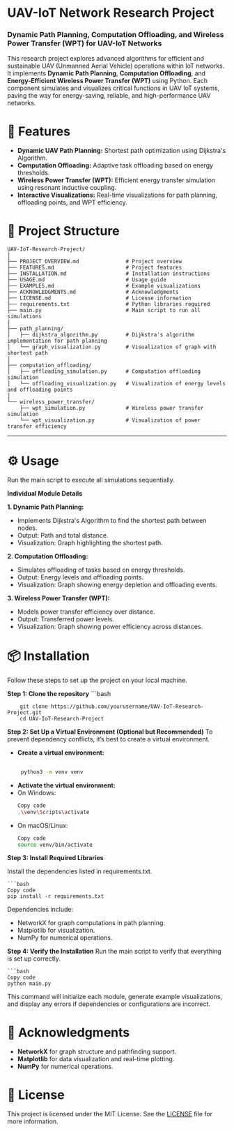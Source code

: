 # UAV-IoT Network Research Project

### Dynamic Path Planning, Computation Offloading, and Wireless Power Transfer (WPT) for UAV-IoT Networks

This research project explores advanced algorithms for efficient and sustainable UAV (Unmanned Aerial Vehicle) operations within IoT networks. It implements **Dynamic Path Planning**, **Computation Offloading**, and **Energy-Efficient Wireless Power Transfer (WPT)** using Python. Each component simulates and visualizes critical functions in UAV IoT systems, paving the way for energy-saving, reliable, and high-performance UAV networks.

# 🚀 Features

- **Dynamic UAV Path Planning:** Shortest path optimization using Dijkstra's Algorithm.
- **Computation Offloading:** Adaptive task offloading based on energy thresholds.
- **Wireless Power Transfer (WPT):** Efficient energy transfer simulation using resonant inductive coupling.
- **Interactive Visualizations:** Real-time visualizations for path planning, offloading points, and WPT efficiency.

# 📁 Project Structure

```plaintext
UAV-IoT-Research-Project/
│
├── PROJECT_OVERVIEW.md               # Project overview
├── FEATURES.md                       # Project features
├── INSTALLATION.md                   # Installation instructions
├── USAGE.md                          # Usage guide
├── EXAMPLES.md                       # Example visualizations
├── ACKNOWLEDGMENTS.md                # Acknowledgments
├── LICENSE.md                        # License information
├── requirements.txt                  # Python libraries required
├── main.py                           # Main script to run all simulations
│
├── path_planning/
│   ├── dijkstra_algorithm.py         # Dijkstra's algorithm implementation for path planning
│   └── graph_visualization.py        # Visualization of graph with shortest path
│
├── computation_offloading/
│   ├── offloading_simulation.py      # Computation offloading simulation
│   └── offloading_visualization.py   # Visualization of energy levels and offloading points
│
└── wireless_power_transfer/
    ├── wpt_simulation.py             # Wireless power transfer simulation
    └── wpt_visualization.py          # Visualization of power transfer efficiency

```
---

# ⚙️ Usage
Run the main script to execute all simulations sequentially.

**Individual Module Details**

**1. Dynamic Path Planning:**
- Implements Dijkstra's Algorithm to find the shortest path between nodes.
- Output: Path and total distance.
- Visualization: Graph highlighting the shortest path.

**2. Computation Offloading:**
- Simulates offloading of tasks based on energy thresholds.
- Output: Energy levels and offloading points.
- Visualization: Graph showing energy depletion and offloading events.

**3. Wireless Power Transfer (WPT):**
- Models power transfer efficiency over distance.
- Output: Transferred power levels.
- Visualization: Graph showing power efficiency across distances.

# 📦 Installation

Follow these steps to set up the project on your local machine.

**Step 1: Clone the repository**
    ```bash
        
        git clone https://github.com/yourusername/UAV-IoT-Research-Project.git
        cd UAV-IoT-Research-Project
   
**Step 2: Set Up a Virtual Environment (Optional but Recommended)**
To prevent dependency conflicts, it’s best to create a virtual environment.
- **Create a virtual environment:**
   ```bash
    
    python3 -m venv venv

- **Activate the virtual environment:**
- On Windows:
    ```bash
    Copy code
    .\venv\Scripts\activate

- On macOS/Linux:
    ```bash
    Copy code
    source venv/bin/activate

**Step 3: Install Required Libraries**

Install the dependencies listed in requirements.txt.

    ```bash
    Copy code
    pip install -r requirements.txt
    
Dependencies include:
- NetworkX for graph computations in path planning.
- Matplotlib for visualization.
- NumPy for numerical operations.

**Step 4: Verify the Installation**
Run the main script to verify that everything is set up correctly.

    ```bash
    Copy code
    python main.py
This command will initialize each module, generate example visualizations, and display any errors if dependencies or configurations are incorrect.



# 🤝 Acknowledgments

- **NetworkX** for graph structure and pathfinding support.
- **Matplotlib** for data visualization and real-time plotting.
- **NumPy** for numerical operations.

# 📜 License

This project is licensed under the MIT License. See the [LICENSE](LICENSE) file for more information.

